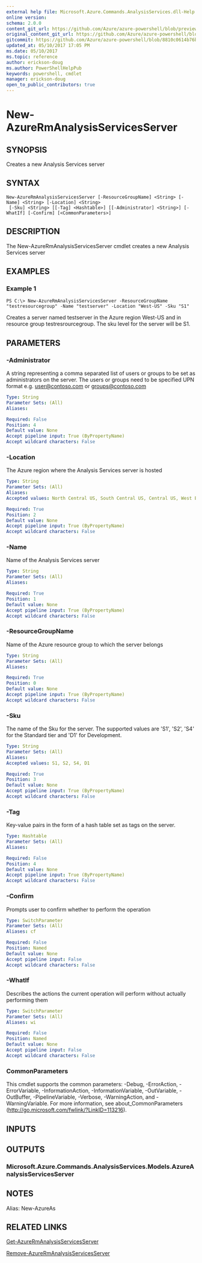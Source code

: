 ```yaml
---
external help file: Microsoft.Azure.Commands.AnalysisServices.dll-Help.xml
online version:
schema: 2.0.0
content_git_url: https://github.com/Azure/azure-powershell/blob/preview/src/ResourceManager/AnalysisServices/Commands.AnalysisServices/help/New-AzureRmAnalysisServicesServer.md
original_content_git_url: https://github.com/Azure/azure-powershell/blob/preview/src/ResourceManager/AnalysisServices/Commands.AnalysisServices/help/New-AzureRmAnalysisServicesServer.md
gitcommit: https://github.com/Azure/azure-powershell/blob/8810c0614b76be8d014616888a4ae7733a452af9
updated_at: 05/10/2017 17:05 PM
ms.date: 05/10/2017
ms.topic: reference
author: erickson-doug
ms.author: PowerShellHelpPub
keywords: powershell, cmdlet
manager: erickson-doug
open_to_public_contributors: true
---
```


# New-AzureRmAnalysisServicesServer

## SYNOPSIS
Creates a new Analysis Services server

## SYNTAX

```
New-AzureRmAnalysisServicesServer [-ResourceGroupName] <String> [-Name] <String> [-Location] <String>
 [-Sku] <String> [[-Tag] <Hashtable>] [[-Administrator] <String>] [-WhatIf] [-Confirm] [<CommonParameters>]
```

## DESCRIPTION
The New-AzureRmAnalysisServicesServer cmdlet creates a new Analysis Services server

## EXAMPLES

### Example 1
```
PS C:\> New-AzureRmAnalysisServicesServer -ResourceGroupName "testresourcegroup" -Name "testserver" -Location "West-US" -Sku "S1"
```

Creates a server named testserver in the Azure region West-US and in resource group testresrourcegroup. The sku level for the server will be S1.

## PARAMETERS

### -Administrator
A string representing a comma separated list of users or groups to be set as administrators on the server. The users or groups need to be specified UPN format e.g. user@contoso.com or groups@contoso.com

```yaml
Type: String
Parameter Sets: (All)
Aliases: 

Required: False
Position: 4
Default value: None
Accept pipeline input: True (ByPropertyName)
Accept wildcard characters: False
```

### -Location
The Azure region where the Analysis Services server is hosted

```yaml
Type: String
Parameter Sets: (All)
Aliases: 
Accepted values: North Central US, South Central US, Central US, West Europe, North Europe, West US, East US, East US 2, Japan East, Japan West, Brazil South, Southeast Asia, East Asia, Australia East, Australia Southeast

Required: True
Position: 2
Default value: None
Accept pipeline input: True (ByPropertyName)
Accept wildcard characters: False
```

### -Name
Name of the Analysis Services server

```yaml
Type: String
Parameter Sets: (All)
Aliases: 

Required: True
Position: 1
Default value: None
Accept pipeline input: True (ByPropertyName)
Accept wildcard characters: False
```

### -ResourceGroupName
Name of the Azure resource group to which the server belongs

```yaml
Type: String
Parameter Sets: (All)
Aliases: 

Required: True
Position: 0
Default value: None
Accept pipeline input: True (ByPropertyName)
Accept wildcard characters: False
```

### -Sku
The name of the Sku for the server.
The supported values are 'S1', 'S2', 'S4' for the Standard tier and 'D1' for Development.

```yaml
Type: String
Parameter Sets: (All)
Aliases: 
Accepted values: S1, S2, S4, D1

Required: True
Position: 3
Default value: None
Accept pipeline input: True (ByPropertyName)
Accept wildcard characters: False
```

### -Tag
Key-value pairs in the form of a hash table set as tags on the server.

```yaml
Type: Hashtable
Parameter Sets: (All)
Aliases: 

Required: False
Position: 4
Default value: None
Accept pipeline input: True (ByPropertyName)
Accept wildcard characters: False
```

### -Confirm
Prompts user to confirm whether to perform the operation

```yaml
Type: SwitchParameter
Parameter Sets: (All)
Aliases: cf

Required: False
Position: Named
Default value: None
Accept pipeline input: False
Accept wildcard characters: False
```

### -WhatIf
Describes the actions the current operation will perform without actually performing them

```yaml
Type: SwitchParameter
Parameter Sets: (All)
Aliases: wi

Required: False
Position: Named
Default value: None
Accept pipeline input: False
Accept wildcard characters: False
```

### CommonParameters
This cmdlet supports the common parameters: -Debug, -ErrorAction, -ErrorVariable, -InformationAction, -InformationVariable, -OutVariable, -OutBuffer, -PipelineVariable, -Verbose, -WarningAction, and -WarningVariable. For more information, see about_CommonParameters (http://go.microsoft.com/fwlink/?LinkID=113216).

## INPUTS

## OUTPUTS

### Microsoft.Azure.Commands.AnalysisServices.Models.AzureAnalysisServicesServer

## NOTES
Alias: New-AzureAs

## RELATED LINKS

[Get-AzureRmAnalysisServicesServer](./Get-AzureRmAnalysisServicesServer.md)

[Remove-AzureRmAnalysisServicesServer](./Remove-AzureRmAnalysisServicesServer.md)
